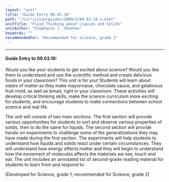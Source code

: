 ```yaml
---
layout: "unit"
title: "Guide Entry 09.03.10"
path: "/curriculum/guides/2009/3/09.03.10.x.html"
unitTitle: "Fluid Thinking about Liquids and Solids"
unitAuthor: "Stephanie J. Sheehan"
keywords: ""
recommendedFor: "Recommended for Science, grade 2"
---
```

<body>
<hr/>
<h4>
Guide Entry to 09.03.10:
</h4>
<p>Would you like your students to get excited about science? Would you like them to understand and use the scientific method and create delicious foods in your classroom? This unit is for you! Students will learn about states of matter as they make mayonnaise, chocolate sauce, and gelatinous fruit mold, as well as bread, right in your classroom. These activities will develop critical thinking skills, make the science curriculum more exciting for students, and encourage students to make connections between school science and real life.</p>
<p>
The unit will consist of two main sections.  The first section will provide various opportunities for students to sort and observe various properties of solids, then to do the same for liquids. The second section will provide hands-on experiments to challenge some of the generalizations they may have made during the first section. The experiments will help students to understand how liquids and solids react under certain circumstances. They will understand how energy affects matter and they will begin to understand how the movement of molecules affects the materials we see, touch and eat. The unit includes an annotated list of second-grade reading material for students to learn from and respond to.
</p>
<p>
(Developed for Science, grade 1; recommended for Science, grade 2)
</p>
</body>
